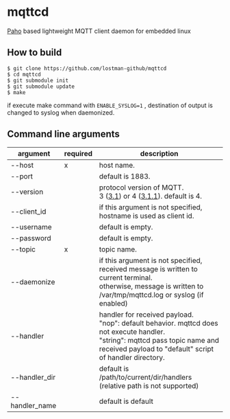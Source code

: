 mqttcd
======

[Paho](https://eclipse.org/paho/clients/c/embedded/) based lightweight MQTT client daemon for embedded linux

How to build
------------

```
$ git clone https://github.com/lostman-github/mqttcd
$ cd mqttcd
$ git submodule init
$ git submodule update
$ make
```

if execute make command with `ENABLE_SYSLOG=1` , destination of output is changed to syslog when daemonized.

Command line arguments
----------------------

| argument       | required | description           |
| -------------- | -------- | --------------------- |
| --host         | x        | host name.            |
| --port         |          | default is 1883.      |
| --version      |          | protocol version of MQTT.<br>3 ([3.1](http://public.dhe.ibm.com/software/dw/webservices/ws-mqtt/mqtt-v3r1.html)) or 4 ([3.1.1](http://docs.oasis-open.org/mqtt/mqtt/v3.1.1/os/mqtt-v3.1.1-os.html)). default is 4. |
| --client_id    |          | if this argument is not specified, hostname is used as client id. |
| --username     |          | default is empty.     |
| --password     |          | default is empty.     |
| --topic        | x        | topic name.           |
| --daemonize    |          | if this argument is not specified, received message is written to current terminal.<br>otherwise, message is written to /var/tmp/mqttcd.log or syslog (if enabled) |
| --handler      |          | handler for received payload.<br>"nop": default behavior. mqttcd does not execute handler.<br>"string": mqttcd pass topic name and received payload to "default" script of handler directory. |
| --handler_dir  |          | default is /path/to/current/dir/handlers (relative path is not supported) |
| --handler_name |          | default is default |
